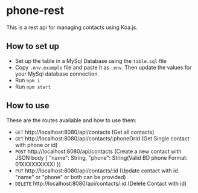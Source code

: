 # phone-rest

This is a rest api for managing contacts using Koa.js.

## How to set up

- Set up the table in a MySql Database using the `table.sql` file
- Copy `.env.example` file and paste it as `.env`. Then update the values for your MySql database connection.
- Run `npm i`
- Run `npm start`

## How to use

These are the routes available and how to use them:

- `GET` http://localhost:8080/api/contacts (Get all contacts)
- `GET` http://localhost:8080/api/contacts/:phoneOrId (Get Single contact with phone or id)
- `POST` http://localhost:8080/api/contacts (Create a new contact with JSON body { "name": String, "phone": String(Valid BD phone Format: 01XXXXXXXXX) })
- `PUT` http://localhost:8080/api/contacts/:id (Update contact with id. "name" or "phone" or both can be provided)
- `DELETE` http://localhost:8080/api/contacts/:id (Delete Contact with id)